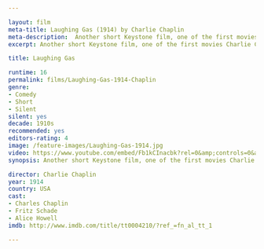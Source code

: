 ```yaml
---

layout: film
meta-title: Laughing Gas (1914) by Charlie Chaplin
meta-description:  Another short Keystone film, one of the first movies Charlie Chaplin directed himself. It is an entertaining slapstick comedy with a lot of slapping, hitting and falling.
excerpt: Another short Keystone film, one of the first movies Charlie Chaplin directed himself. It is an entertaining slapstick comedy with a lot of slapping, hitting and falling. Charlie plays a dental assistant that pretends to be a dentist. 

title: Laughing Gas

runtime: 16
permalink: films/Laughing-Gas-1914-Chaplin
genre: 
- Comedy
- Short
- Silent
silent: yes
decade: 1910s
recommended: yes
editors-rating: 4
image: /feature-images/Laughing-Gas-1914.jpg
video: https://www.youtube.com/embed/Fb1kCInacbk?rel=0&amp;controls=0&amp;showinfo=0
synopsis: Another short Keystone film, one of the first movies Charlie Chaplin directed himself. It is an entertaining slapstick comedy with a lot of slapping, hitting and falling. Charlie plays a dental assistant that pretends to be a dentist. 

director: Charlie Chaplin
year: 1914
country: USA
cast:
- Charles Chaplin
- Fritz Schade
- Alice Howell
imdb: http://www.imdb.com/title/tt0004210/?ref_=fn_al_tt_1

---
```

